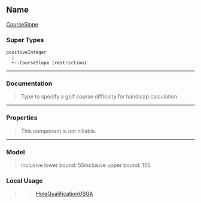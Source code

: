 ## Name ##

[CourseSlope](SCourseSlope.md)
### Super Types ###
```
positiveInteger
  |
  +--CourseSlope (restriction)
```


---


### Documentation ###


> Type to specify a golf course difficulty for handicap calculation.


---



### Properties ###

> This component is not nillable.

---


### Model ###

> inclusive lower bound: 55inclusive upper bound: 155
### Local Usage ###
> > [HoleQualificationUSGA](CHoleQualificationUSGA.md)